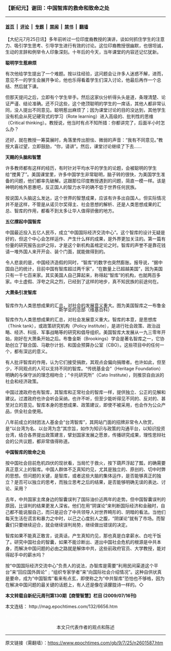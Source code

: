 ### 【新纪元】谢田：中国智库的救命和致命之处

---

#### [首页](../../../..?n2601587) &nbsp;|&nbsp; [评论](../../../../../epoch-comment?n2601587) &nbsp;|&nbsp; [专题](../../../../../epoch-special?n2601587) &nbsp;|&nbsp; [禁闻](../../../../../epoch-news?n2601587) &nbsp;|&nbsp; [禁书](../../../../../books?n2601587) &nbsp;|&nbsp; [翻墙](https://github.com/gfw-breaker/nogfw/blob/master/README.md?n2601587)


<div class="post_content" id="artbody" itemprop="articleBody">
 <!-- article content begin -->
 <p>
  【大纪元7月25日讯】多年前听过一位印度裔教授的演讲，谈如何抓住学生的注意力、吸引学生思考、引导学生进行有效的讨论。这位印裔教授很幽默，也很坦诚，生动的言辞和例举令人印象深刻。十年后的今天，当年课堂的内容还记忆犹新。
 </p>
 <p>
  <b>
   聪明学生惹麻烦
  </b>
 </p>
 <p>
  有次他给学生提出了一个难题。按以往经验，这问题会让许多人迷惑不解，进而，意见不一的学生会展开争论，他也乐得看着学生们深入讨论，他最后再作一个总结、然后就下课。
 </p>
 <p>
  但那天提问之后，立即有个学生举手。然后这家伙分析得头头是道，条理清楚、论证严谨、结论准确。还不只这些，这个绝顶聪明的学生的一席话，其他人都非常认同，没人提出不同意见。聪明惹出麻烦了；因为课堂讨论的目的没达到，其他学生没有机会从死记硬背式的学习（Rote learning）进入高级的、批判性的思维（Critical thinking）。教授说，他当时有点不知所措：你都讲完了，后面半小时怎么办？
 </p>
 <p>
  还好，就在教授一筹莫展时，角落里传出胆怯、微弱的声音：“我有不同意见。”教授大喜过望，立即鼓励，“你，请讲”。然后，课堂讨论继续了下去……
 </p>
 <p>
  <b>
   天赐的头脑和智慧
  </b>
 </p>
 <p>
  许多教师都有这样的经历，有时针对平均水平的学生的论题，会被聪明的学生给“搅黄了”。美国课堂里，许多中国学生非常聪明，脑子转的很快，为美国学生准备的问题，他们都率先破解。这跟那位印度教授遇到的问题，简直一模一样。该是神明的格外恩惠吧，反正国人的智力水平的确不低于世界任何民族。
 </p>
 <p>
  按说国人头脑这么发达，这个世界的智慧成果，应该有许多出自国人。但实际情况并不是这样，不管是从诺贝尔奖得主、社会思想的解析、还是人类思想成果的汇总、智库的作用，都看不到太多让华人值得骄傲的地方。
 </p>
 <p>
  <b>
   五亿撑起中国智库
  </b>
 </p>
 <p>
  中国最近投入五亿人民币，成立“中国国际经济交流中心”。这个智库的设计无疑是好的，但这个中心会怎样运作、产生什么样的成果，是外界更加关注的。第一篇有份量的研究报告出炉之际，才是这个新机构盖棺定论之时。智库的声誉不是靠花钱请一堆外国人来开开会、装个门面，就能做得到的。
 </p>
 <p>
  令人悲哀的是，中国经济造假的同时，“智库”的数字也突然膨胀。报导说，“据中国自己的统计，目前中国有智库超过两千家”，“在数量上已超越美国”，因为美国只有一千七百来家。其实美国人自己算起来，称得起“智库”的机构，也就两百多家。中土虚假、浮夸之风之烈，已经到了这样的地步，真不知民族的前途何在。
 </p>
 <p>
  <b>
   大萧条引发智库
  </b>
 </p>
 <p>
  <!--image v 1.0-->
 </p>
 <div style="line-height: 90%; text-align: center;">
  <br/>
  <span class="bn12">
   智库作为人类思想成果的汇总，对社会的发展意义重大。图为美国智库之一布鲁金斯学会的总部（维基百科）
  </span>
 </div>
 <p>
  <!-- -->
 </p>
 <p>
  智库作为人类思想成果的汇总，对社会发展意义重大。智库的本意，是思想库（Think tank），或政策研究机构（Policy institute），是进行社会政策、政治战略、经济、科技、军事战略等的研究和倡导组织。美国智库大发展从一九三零年开始，刚好在大萧条开始之后。布鲁金斯（Brookings）学会是著名智库之一，它协助创立了联合国、马歇尔计划、和国会预算办公室（CBO）。这些项目中的任何一个，都有深远的意义。
 </p>
 <p>
  有人批评智库的作用，认为它们接受捐款，其观点会偏向捐赠者。也许如此，但至少，不同观点的人可以支持不同的智库。“传统基金会”（Heritage Foundation）明确的与保守派的理念相吻合；“卡托研究所”（Cato Institute），则推崇自由派的社会和经济政策。
 </p>
 <p>
  中国过渡政府也有智库，其智库和正常社会的智库一样，提供独立、公正的见解和建议。过渡政府也许会听会采纳，也许不听，但至少能听得见不同的、反对的、甚至对立的意见。智库本身的思想成果、政策建议，即使不被采用，也会作为公众产品，供全社会使用。
 </p>
 <p>
  八年前成立的财团法人基金会“台湾智库”，其网站门面的招牌非常令人欣赏，是“以台湾为名、以台湾为念”其宗旨，如作为知识与政策的沟通平台，以知识投资台湾，结合各界提出政策建言，擘划国家发展之愿景，传播研究成果，理性思辩社会的公共议题，都非常值得称道。
 </p>
 <p>
  <b>
   中国智库的致命之处
  </b>
 </p>
 <p>
  按中国社会目前危机四伏的现状看，当局忙于救火，按下葫芦浮起了瓢，的确需要真正意义上的智库。中国人群体不乏真知灼见，尤其是独立的、原创的、切中时弊的思想。但问题的关键，是智库，或者这些大脑的集体运作，是否能够真正的独立？是否可以独立的思考，而独立思考之后的结果，是否能够明确无误的表达、讨论、采用？
 </p>
 <p>
  去年，中共国家主席身边的智囊误判了国际油价近两年的走势。但中国智囊误判的原因，比误判的结果更发人深省。他们在用“阴谋论”来判断国际经济和金融时，自己都不能说服自己，而只是迎合了中共领导人对世界畸形的、阴暗的看法。当他们每天生活在谎言和暴力之中时，以己之心度别人之腹，“阴谋论”就有了市场。而智囊们只要继续迎合，就会继续误判局势，继续做出错误的决定。
 </p>
 <p>
  智库如果不能真正敢言，说真话，产生真知灼见，那也真是白拿薪水、白吃干饭了。研究中国社会的智囊，如果不能诊断出、道出中国社会危机的根源是中共本身，而解决中国问题的必由之路就是解体中共，这些前政府官员、大学教授，能对得起手中的薪水吗？
 </p>
 <p>
  按“中国国际经济交流中心”负责人的说法，办智库是需要“利用民间渠道这个平台”来“回应国外舆论”﹔“组织专家学者”来“向国际社会介绍情况”。这种自供状真是要命，成为“中国智库”看来有点玄，即使称之为“中共智库”恐怕也不够格，因为在解决中国问题的最关键的话题上，有人还是像在读朦胧诗一样的。◇
 </p>
 <p>
  <b>
   本文转载自新纪元周刊第130期【商管智慧】栏目 (2009/07/16刊)
  </b>
 </p>
 <p>
  本文连结：
  <ok href=" http://mag.epochtimes.com/132/6656.htm " target="_blank">
   http://mag.epochtimes.com/132/6656.htm
  </ok>
 </p>
 <p>
  <font color="#ffffff">
   (http://www.dajiyuan.com)
  </font>
  <br/>
  <center>
   <font class="GY13">
    本文只代表作者的观点和陈述
   </font>
  </center>
 </p>
 <!-- article content end -->
 <div id="below_article_ad">
 </div>
</div>


---

原文链接（需翻墙）：https://www.epochtimes.com/gb/9/7/25/n2601587.htm